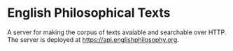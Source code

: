 # English Philosophical Texts

A server for making the corpus of texts avaiable and searchable over HTTP. The
server is deployed at <https://api.englishphilosophy.org>.
